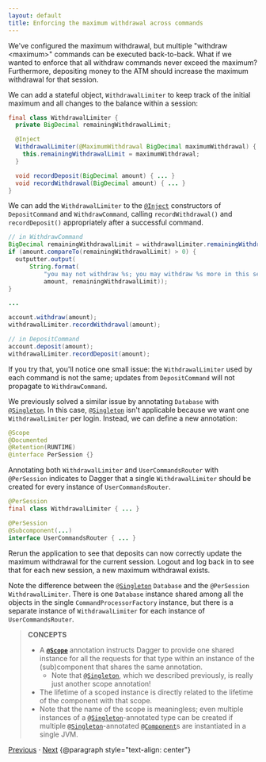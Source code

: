 ```yaml
---
layout: default
title: Enforcing the maximum withdrawal across commands
---
```


We've configured the maximum withdrawal, but multiple "withdraw \<maximum>"
commands can be executed back-to-back. What if we wanted to enforce that all
withdraw commands never exceed the maximum? Furthermore, depositing money to the
ATM should increase the maximum withdrawal for that session.

We can add a stateful object, `WithdrawalLimiter` to keep track of the initial
maximum and all changes to the balance within a session:

```java
final class WithdrawalLimiter {
  private BigDecimal remainingWithdrawalLimit;

  @Inject
  WithdrawalLimiter(@MaximumWithdrawal BigDecimal maximumWithdrawal) {
    this.remainingWithdrawalLimit = maximumWithdrawal;
  }

  void recordDeposit(BigDecimal amount) { ... }
  void recordWithdrawal(BigDecimal amount) { ... }
}
```

We can add the `WithdrawalLimiter` to the [`@Inject`] constructors of
`DepositCommand` and `WithdrawCommand`, calling `recordWithdrawal()` and
`recordDeposit()` appropriately after a successful command.

```java
// in WithdrawCommand
BigDecimal remainingWithdrawalLimit = withdrawalLimiter.remainingWithdrawalLimit();
if (amount.compareTo(remainingWithdrawalLimit) > 0) {
  outputter.output(
      String.format(
          "you may not withdraw %s; you may withdraw %s more in this session",
          amount, remainingWithdrawalLimit));
}

...

account.withdraw(amount);
withdrawalLimiter.recordWithdrawal(amount);

// in DepositCommand
account.deposit(amount);
withdrawalLimiter.recordDeposit(amount);
```

If you try that, you'll notice one small issue: the `WithdrawalLimiter` used by
each command is not the same; updates from `DepositCommand` will not propagate
to `WithdrawCommand`.

We previously solved a similar issue by annotating `Database` with
[`@Singleton`]. In this case, [`@Singleton`] isn't applicable because we want
one `WithdrawalLimiter` per login. Instead, we can define a new annotation:

```java
@Scope
@Documented
@Retention(RUNTIME)
@interface PerSession {}
```

Annotating both `WithdrawalLimiter` and `UserCommandsRouter` with `@PerSession`
indicates to Dagger that a single `WithdrawalLimiter` should be created for
every instance of `UserCommandsRouter`.

```java
@PerSession
final class WithdrawalLimiter { ... }

@PerSession
@Subcomponent(...)
interface UserCommandsRouter { ... }
```

Rerun the application to see that deposits can now correctly update the maximum
withdrawal for the current session. Logout and log back in to see that for each
new session, a new maximum withdrawal exists.

Note the difference between the [`@Singleton`] `Database` and the `@PerSession`
`WithdrawalLimiter`. There is one `Database` instance shared among all the
objects in the single `CommandProcessorFactory` instance, but there is a
separate instance of `WithdrawalLimiter` for each instance of
`UserCommandsRouter`.

> **CONCEPTS**
>
> *   A **[`@Scope`]** annotation instructs Dagger to provide one shared
>     instance for all the requests for that type within an instance of the
>     (sub)component that shares the same annotation.
>     *   Note that [`@Singleton`], which we described previously, is really
>         just another scope annotation!
> *   The lifetime of a scoped instance is directly related to the lifetime of
>     the component with that scope.
> *   Note that the name of the scope is meaningless; even multiple instances of
>     a [`@Singleton`]-annotated type can be created if multiple
>     [`@Singleton`]-annotated [`@Component`]s are instantiated in a single JVM.

[Previous](12-logging-out) · [Next](14-avoiding-recursive-logins)
{@paragraph style="text-align: center"}

[`@Component`]: https://dagger.dev/api/latest/dagger/Component.html
[`@Inject`]: http://docs.oracle.com/javaee/7/api/javax/inject/Inject.html
[`@Scope`]: https://dagger.dev/api/latest/dagger/Scope.html
[`@Singleton`]: http://docs.oracle.com/javaee/7/api/javax/inject/Singleton.html
